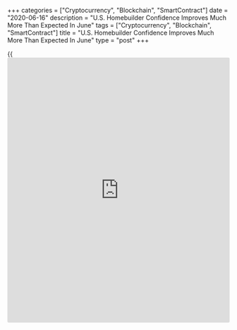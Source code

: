 +++
categories = ["Cryptocurrency", "Blockchain", "SmartContract"]
date = "2020-06-16"
description = "U.S. Homebuilder Confidence Improves Much More Than Expected In June"
tags = ["Cryptocurrency", "Blockchain", "SmartContract"]
title = "U.S. Homebuilder Confidence Improves Much More Than Expected In June"
type = "post"
+++

{{<iframe id="large-banner" src="https://www.bounty.group/#slide=17.0" width="100%" height="600" scrolling="no" style="border: 0px solid rgb(216, 221, 230); border-radius: 3px;">}}

Suggesting housing is well positioned to lead a post-pandemic economic
recovery, the National Association of Home Builders released a report on
Tuesday showing a continued rebound in U.S. homebuilder confidence in
the month of June.

The report said the NAHB/Wells Fargo Housing Market Index spiked to 58
in June from 37 in May, continuing to rebound from the nearly eight-year
low of 30 set in April. Economists had expected the index to climb to
45.

"Housing clearly shows signs of momentum as challenges and opportunities
exist in the single-family market," said NAHB Chief Economist Robert
Dietz. "Builders report increasing demand for families seeking single-
family homes in inner and outer suburbs that feature lower density
neighborhoods."

He added, "At the same time, elevated unemployment and the risk of new,
local virus outbreaks remain a risk to the housing market."

The much bigger than expected jump by the housing market index reflected
substantial increases by all three component indices.

The index gauging current sales conditions surged up to 63 in June from
42 in May, while the component measuring sales expectations in the next
six months soared to 68 from 46 and the measure charting traffic of
prospective buyers vaulted to 43 from 21.

Looking at the monthly average regional HMI scores, the NAHB said the
Northeast surged 31 point to 48, the South jumped 20 points to 62, the
Midwest posted a 19-point gain to 51 and the West catapulted 22 points
to 66.

On Wednesday, the Commerce Department is scheduled to release a separate
report on new residential construction in the month of May.

Housing starts are expected to jump to an annual rate of 1.095 million
in May from 891,000 in April, while building permits are expected to
surge up to an annual rate of 1.228 million from 1.066 million.

For comments and feedback [contact](https://www.playgroundfx.com/contact/): editorial@rtt[news](https://www.letsplayfx.com/blog/forex-news-website/).com

[Forex News][1]

   1. www.rtt[news](https://www.letsplayfx.com/blog/forex-news-website/).com/Content/Forex.aspx